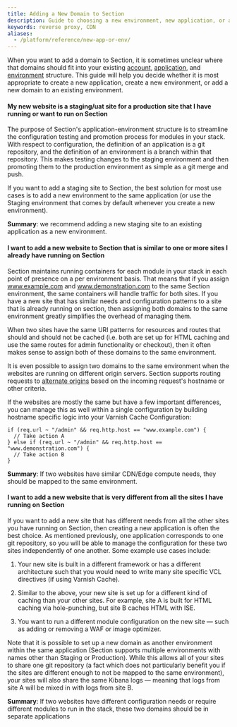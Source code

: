 ```yaml
---
title: Adding a New Domain to Section
description: Guide to choosing a new environment, new application, or adding a domain to an existing environment.
keywords: reverse proxy, CDN
aliases:
  - /platform/reference/new-app-or-env/
---
```


When you want to add a domain to Section, it is sometimes unclear where that domains should fit into your existing [account](/docs/platform/account/), [application](/docs/platform/application/), and [environment](/docs/platform/environment/) structure. This guide will help you decide whether it is most appropriate to create a new application, create a new environment, or add a new domain to an existing environment.

#### My new website is a staging/uat site for a production site that I have running or want to run on Section

The purpose of Section's application-environment structure is to streamline the configuration testing and promotion process for modules in your stack. With respect to configuration, the definition of an application is a git repository, and the definition of an environment is a branch within that repository. This makes testing changes to the staging environment and then promoting them to the production environment as simple as a git merge and push.

If you want to add a staging site to Section, the best solution for most use cases is to add a new environment to the same application (or use the Staging environment that comes by default whenever you create a new environment).

**Summary**: we recommend adding a new staging site to an existing application as a new environment.

#### I want to add a new website to Section that is similar to one or more sites I already have running on Section

Section maintains running containers for each module in your stack in each point of presence on a per environment basis. That means that if you assign www.example.com and www.demonstration.com to the same Section environment, the same containers will handle traffic for both sites. If you have a new site that has similar needs and configuration patterns to a site that is already running on section, then assigning both domains to the same environment greatly simplifies the overhead of managing them.

When two sites have the same URI patterns for resources and routes that should and should not be cached (i.e. both are set up for HTML caching and use the same routes for admin functionality or checkout), then it often makes sense to assign both of these domains to the same environment.

It is even possible to assign two domains to the same environment when the websites are running on different origin servers. Section supports routing requests to [alternate origins](/docs/platform/environment/how-tos/multiple-origins/) based on the incoming request's hostname or other criteria.

If the websites are mostly the same but have a few important differences, you can manage this as well within a single configuration by building hostname specific logic into your Varnish Cache Configuration:

    if (req.url ~ "/admin" && req.http.host == "www.example.com") {
      // Take action A
    } else if (req.url ~ "/admin" && req.http.host == "www.demonstration.com") {
      // Take action B
    }

**Summary**: If two websites have similar CDN/Edge compute needs, they should be mapped to the same environment.

#### I want to add a new website that is very different from all the sites I have running on Section

If you want to add a new site that has different needs from all the other sites you have running on Section, then creating a new application is often the best choice. As mentioned previously, one application corresponds to one git repository, so you will be able to manage the configuration for these two sites independently of one another. Some example use cases include:

1) Your new site is built in a different framework or has a different architecture such that you would need to write many site specific VCL directives (if using Varnish Cache).

2) Similar to the above, your new site is set up for a different kind of caching than your other sites. For example, site A is built for HTML caching via hole-punching, but site B caches HTML with ISE.

3) You want to run a different module configuration on the new site — such as adding or removing a WAF or image optimizer.

Note that it is possible to set up a new domain as another environment within the same application (Section supports multiple environments with names other than Staging or Production). While this allows all of your sites to share one git repository (a fact which does not particularly benefit you if the sites are different enough to not be mapped to the same environment), your sites will also share the same Kibana logs — meaning that logs from site A will be mixed in with logs from site B.

**Summary**: If two websites have different configuration needs or require different modules to run in the stack, these two domains should be in separate applications
